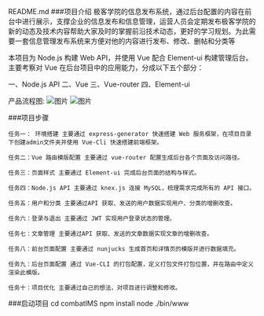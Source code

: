 README.md
###项目介绍
极客学院的信息发布系统，通过后台配置的内容在前台中进行展示，支撑企业的信息发布和信息管理，运营人员会定期发布极客学院的新的动态及技术内容帮助大家及时的掌握前沿技术动态，更好的学习规划。为此需要一套信息管理发布系统来方便对他的内容进行发布、修改、删帖和分类等

本项目为 Node.js 构建 Web API，并使用 Vue 配合 Element-ui 构建管理后台。主要考察对 Vue 在后台项目中的应用能力，分成以下五个部分：

一、Node.js API
二、Vue
三、Vue-router
四、Element-ui

产品流程图:
![图片](https://uploader.shimo.im/f/valhfAWED9AW9oje.png!thumbnail)
![图片](https://uploader.shimo.im/f/XEL20xyE0oADzelo.png!thumbnail)

###项目步骤

    任务一： 环境搭建 主要通过 express-generator 快速搭建 Web 服务框架，在项目目录下创建admin文件夹并使用 Vue-Cli 快速搭建前端框架。

    任务二：Vue 路由模版配置 主要通过 vue-router 配置生成后台各个页面及访问路径。

    任务三：页面样式 主要通过 Element-ui 完成后台页面的结构与样式。

    任务四：Node.js API 主要通过 knex.js 连接 MySQL，梳理需求完成所有的 API 接口。

    任务五：用户和分类 主要通过API 获取、发送的用户数据实现用户、分类的增删改查。

    任务六：登录与退出 主要通过 JWT 实现用户登录状态的管理。

    任务七：文章管理 主要通过API 获取、发送的文章数据实现文章的增删改查。

    任务八：前台页面配置 主要通过 nunjucks 生成首页和详情页的模版并进行数据填充。

    任务九：后台页面配置 通过 Vue-CLI 的打包配置，定义打包文件打包位置，并在路由中定义渲染此模版。

    任务十：项目优化 主要通过自己的想法，对项目进行调整和修改。

###启动项目
cd combatIMS 
npm install
node ./bin/www



